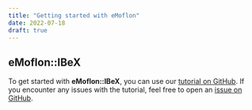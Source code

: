 ```yaml
---
title: "Getting started with eMoflon"
date: 2022-07-18
draft: true
---
```


## eMoflon::IBeX

To get started with **eMoflon::IBeX**, you can use our [tutorial on GitHub](https://github.com/eMoflon/emoflon-ibex-tutorial/raw/master/eMoflon__IBeX___Tutorial.pdf).
If you encounter any issues with the tutorial, feel free to open an [issue on GitHub](https://github.com/eMoflon/emoflon-ibex-tutorial/issues).

